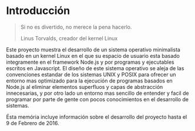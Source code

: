 # Introducción

> Si no es divertido, no merece la pena hacerlo.
>
> Linus Torvalds, creador del kernel Linux

Este proyecto muestra el desarrollo de un sistema operativo minimalista basado
en un kernel Linux en el que su espacio de usuario esta basado integramente en
el framework Node.js y por programas y ejecutables escritos en Javascript. El
diseño de este sistema operativo se aleja de las convenciones estandar de los
sistemas UNIX y POSIX para ofrecer un entorno mas optimizado para la ejecución
de programas basados en Node.js al eliminar elementos superfluos y capas de
abstracción innecesarias, y por otro lado un entorno mas sencillo de entender y
facil de programar por parte de gente con pocos conocimientos en el desarrollo
de sistemas.

Ésta memória incluye información sobre el desarrollo del proyecto hasta el 9 de
Febrero de 2016.
